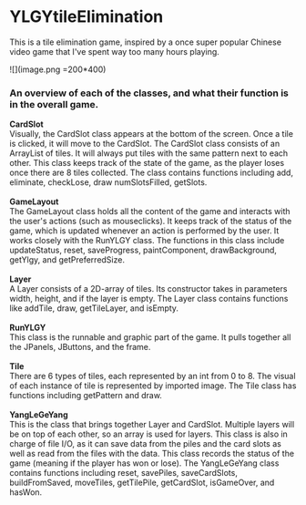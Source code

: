 # YLGYtileElimination
This is a tile elimination game, inspired by a once super popular Chinese video game that I've spent way too many hours playing.

![](image.png =200*400)

### An overview of each of the classes, and what their function is in the overall game.

  **CardSlot** <br />
    Visually, the CardSlot class appears at the bottom of the screen. Once a tile
    is clicked, it will move to the CardSlot. The CardSlot class consists of an
    ArrayList of tiles. It will always put tiles with the same pattern next to each
    other. This class keeps track of the state of the game, as the player loses
    once there are 8 tiles collected. The class contains functions including add,
    eliminate, checkLose, draw numSlotsFilled, getSlots. <br /><br />
  **GameLayout** <br />
    The GameLayout class holds all the content of the game and interacts with the
    user's actions (such as mouseclicks). It keeps track of the status of the game,
    which is updated whenever an action is performed by the user. It works closely
    with the RunYLGY class. The functions in this class include updateStatus, reset,
    saveProgress, paintComponent, drawBackground, getYlgy, and getPreferredSize. <br /><br />
  **Layer** <br />
    A Layer consists of a 2D-array of tiles. Its constructor takes in parameters
    width, height, and if the layer is empty. The Layer class contains functions
    like addTile, draw, getTileLayer, and isEmpty. <br /><br />
  **RunYLGY** <br />
    This class is the runnable and graphic part of the game. It pulls together all
    the JPanels, JButtons, and the frame. <br /><br />
  **Tile** <br />
    There are 6 types of tiles, each represented by an int from 0 to 8. The
    visual of each instance of tile is represented by imported image. The
    Tile class has functions including getPattern and draw. <br /><br />
  **YangLeGeYang** <br />
    This is the class that brings together Layer and CardSlot. Multiple layers will
    be on top of each other, so an array is used for layers. This class is also
    in charge of file I/O, as it can save data from the piles and the card slots as
    well as read from the files with the data. This class records the status of the
    game (meaning if the player has won or lose). The YangLeGeYang class contains
    functions including reset, savePiles, saveCardSlots, buildFromSaved, moveTiles,
    getTilePile, getCardSlot, isGameOver, and hasWon. <br /><br />
